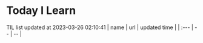 # Today I Learn 
TIL list updated at 2023-03-26 02:10:41
| name | url | updated time |
| :--- | -- | -- |
